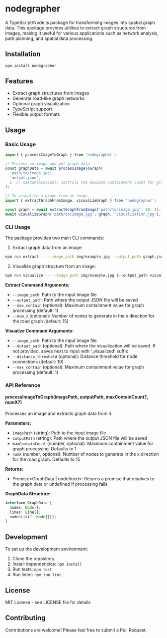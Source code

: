 # nodegrapher

A TypeScript/Node.js package for transforming images into spatial graph data. This package provides utilities to extract graph structures from images, making it useful for various applications such as network analysis, path planning, and spatial data processing.

## Installation

```bash
npm install nodegrapher
```

## Features

- Extract graph structures from images
- Generate road-like graph networks
- Optional graph visualization
- TypeScript support
- Flexible output formats

## Usage

### Basic Usage

```typescript
import { processImageToGraph } from 'nodegrapher';

// Process an image and get graph data
const graphData = await processImageToGraph(
  'path/to/image.jpg',
  'output.json',
  1  // maxContainCount: controls the maximum containment count for graph processing
);

// To visualize a graph from an image
import { extractGraphFromImage, visualizeGraph } from 'nodegrapher';

const graph = await extractGraphFromImage('path/to/image.jpg', 10, 1);
await visualizeGraph('path/to/image.jpg', graph, 'visualization.jpg');
```

### CLI Usage

The package provides two main CLI commands:

1. Extract graph data from an image:
```bash
npm run extract -- --image_path img/example.jpg --output_path graph.json [--max_contain <number>] [--num_x <number>]
```

2. Visualize graph structure from an image:
```bash
npm run visualize -- --image_path img/example.jpg [--output_path visualization.jpg] [--distance_threshold <number>] [--max_contain <number>]
```

**Extract Command Arguments:**
- `--image_path`: Path to the input image file
- `--output_path`: Path where the output JSON file will be saved
- `--max_contain` (optional): Maximum containment value for graph processing (default: 1)
- `--num_x` (optional): Number of nodes to generate in the x direction for the road graph (default: 15)

**Visualize Command Arguments:**
- `--image_path`: Path to the input image file
- `--output_path` (optional): Path where the visualization will be saved. If not provided, saves next to input with '_visualized' suffix
- `--distance_threshold` (optional): Distance threshold for node connections (default: 10)
- `--max_contain` (optional): Maximum containment value for graph processing (default: 1)

### API Reference

#### processImageToGraph(imagePath, outputPath, maxContainCount?, numX?)

Processes an image and extracts graph data from it.

**Parameters:**
- `imagePath` (string): Path to the input image file
- `outputPath` (string): Path where the output JSON file will be saved
- `maxContainCount` (number, optional): Maximum containment value for graph processing. Defaults to 1
- `numX` (number, optional): Number of nodes to generate in the x direction for the road graph. Defaults to 15

**Returns:**
- Promise<GraphData | undefined>: Returns a promise that resolves to the graph data or undefined if processing fails

**GraphData Structure:**
```typescript
interface GraphData {
  nodes: Node[];
  lines: Line[];
  nodesList?: Node[][];
}
```

## Development

To set up the development environment:

1. Clone the repository
2. Install dependencies: `npm install`
3. Run tests: `npm test`
4. Run linter: `npm run lint`

## License

MIT License - see LICENSE file for details

## Contributing

Contributions are welcome! Please feel free to submit a Pull Request.